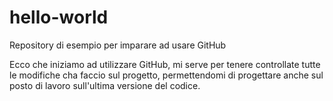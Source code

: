 # hello-world
Repository di esempio per imparare ad usare GitHub

Ecco che iniziamo ad utilizzare GitHub, mi serve per tenere controllate
tutte le modifiche cha faccio sul progetto, permettendomi di progettare
anche sul posto di lavoro sull'ultima versione del codice.
